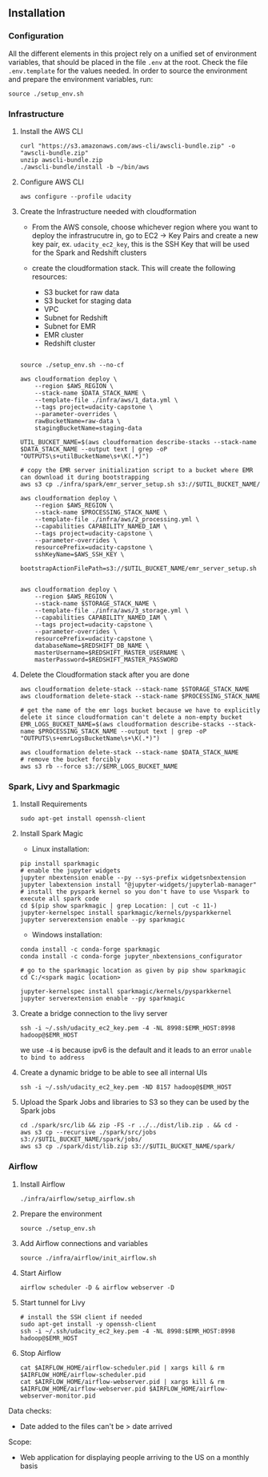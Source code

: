 ## Installation

### Configuration

All the different elements in this project rely on a unified set of environment variables, that should be placed in the file `.env` at the root. Check the file `.env.template` for the values needed. In order to source the environment and prepare the environment variables, run:
```
source ./setup_env.sh
```

### Infrastructure

1. Install the AWS CLI
    ```
    curl "https://s3.amazonaws.com/aws-cli/awscli-bundle.zip" -o "awscli-bundle.zip"
    unzip awscli-bundle.zip
    ./awscli-bundle/install -b ~/bin/aws
    ```
1. Configure AWS CLI
    ```
    aws configure --profile udacity
    ```

1. Create the Infrastructure needed with cloudformation

    - From the AWS console, choose whichever region where you want to deploy the infrastrucutre in, go to EC2 -> Key Pairs and create a new key pair, ex. `udacity_ec2_key`, this is the SSH Key that will be used for the Spark and Redshift clusters

    - create the cloudformation stack. This will create the following resources:
        - S3 bucket for raw data
        - S3 bucket for staging data
        - VPC
        - Subnet for Redshift
        - Subnet for EMR
        - EMR cluster
        - Redshift cluster
    ```

    source ./setup_env.sh --no-cf

    aws cloudformation deploy \
        --region $AWS_REGION \
        --stack-name $DATA_STACK_NAME \
        --template-file ./infra/aws/1_data.yml \
        --tags project=udacity-capstone \
        --parameter-overrides \
        rawBucketName=raw-data \
        stagingBucketName=staging-data

    UTIL_BUCKET_NAME=$(aws cloudformation describe-stacks --stack-name $DATA_STACK_NAME --output text | grep -oP "OUTPUTS\s+utilBucketName\s+\K(.*)")

    # copy the EMR server initialization script to a bucket where EMR can download it during bootstrapping
    aws s3 cp ./infra/spark/emr_server_setup.sh s3://$UTIL_BUCKET_NAME/

    aws cloudformation deploy \
        --region $AWS_REGION \
        --stack-name $PROCESSING_STACK_NAME \
        --template-file ./infra/aws/2_processing.yml \
        --capabilities CAPABILITY_NAMED_IAM \
        --tags project=udacity-capstone \
        --parameter-overrides \
        resourcePrefix=udacity-capstone \
        sshKeyName=$AWS_SSH_KEY \
        bootstrapActionFilePath=s3://$UTIL_BUCKET_NAME/emr_server_setup.sh

    
    aws cloudformation deploy \
        --region $AWS_REGION \
        --stack-name $STORAGE_STACK_NAME \
        --template-file ./infra/aws/3_storage.yml \
        --capabilities CAPABILITY_NAMED_IAM \
        --tags project=udacity-capstone \
        --parameter-overrides \
        resourcePrefix=udacity-capstone \
        databaseName=$REDSHIFT_DB_NAME \
        masterUsername=$REDSHIFT_MASTER_USERNAME \
        masterPassword=$REDSHIFT_MASTER_PASSWORD

    ```

1. Delete the Cloudformation stack after you are done

    ```
    aws cloudformation delete-stack --stack-name $STORAGE_STACK_NAME
    aws cloudformation delete-stack --stack-name $PROCESSING_STACK_NAME
    
    # get the name of the emr logs bucket because we have to explicitly delete it since cloudformation can't delete a non-empty bucket
    EMR_LOGS_BUCKET_NAME=$(aws cloudformation describe-stacks --stack-name $PROCESSING_STACK_NAME --output text | grep -oP "OUTPUTS\s+emrLogsBucketName\s+\K(.*)")
    
    aws cloudformation delete-stack --stack-name $DATA_STACK_NAME
    # remove the bucket forcibly
    aws s3 rb --force s3://$EMR_LOGS_BUCKET_NAME
    ```

### Spark, Livy and Sparkmagic

1. Install Requirements
    ```
    sudo apt-get install openssh-client
    ```

1. Install Spark Magic

    - Linux installation:
    ```
    pip install sparkmagic
    # enable the jupyter widgets
    jupyter nbextension enable --py --sys-prefix widgetsnbextension
    jupyter labextension install "@jupyter-widgets/jupyterlab-manager"
    # install the pyspark kernel so you don't have to use %%spark to execute all spark code
    cd $(pip show sparkmagic | grep Location: | cut -c 11-)
    jupyter-kernelspec install sparkmagic/kernels/pysparkkernel
    jupyter serverextension enable --py sparkmagic
    ```


    - Windows installation:
    ```
    conda install -c conda-forge sparkmagic
    conda install -c conda-forge jupyter_nbextensions_configurator

    # go to the sparkmagic location as given by pip show sparkmagic
    cd C:/<spark magic location>

    jupyter-kernelspec install sparkmagic/kernels/pysparkkernel
    jupyter serverextension enable --py sparkmagic
    ```
    
1. Create a bridge connection to the livy server
    ```
    ssh -i ~/.ssh/udacity_ec2_key.pem -4 -NL 8998:$EMR_HOST:8998 hadoop@$EMR_HOST
    ```
    we use `-4` is because ipv6 is the default and it leads to an error `unable to bind to address`

1. Create a dynamic bridge to be able to see all internal UIs
    ```
    ssh -i ~/.ssh/udacity_ec2_key.pem -ND 8157 hadoop@$EMR_HOST
    ```

1. Upload the Spark Jobs and libraries to S3 so they can be used by the Spark jobs
    ```
    cd ./spark/src/lib && zip -FS -r ../../dist/lib.zip . && cd -
    aws s3 cp --recursive ./spark/src/jobs s3://$UTIL_BUCKET_NAME/spark/jobs/
    aws s3 cp ./spark/dist/lib.zip s3://$UTIL_BUCKET_NAME/spark/
    ```

### Airflow    
1. Install Airflow
    ```
    ./infra/airflow/setup_airflow.sh
    ```
1. Prepare the environment
    ```
    source ./setup_env.sh
    ```

1. Add Airflow connections and variables
    ```
    source ./infra/airflow/init_airflow.sh
    ```

1. Start Airflow
    ```
    airflow scheduler -D & airflow webserver -D
    ```

1. Start tunnel for Livy
    ```
    # install the SSH client if needed
    sudo apt-get install -y openssh-client
    ssh -i ~/.ssh/udacity_ec2_key.pem -4 -NL 8998:$EMR_HOST:8998 hadoop@$EMR_HOST
    ```

1. Stop Airflow
    ```
    cat $AIRFLOW_HOME/airflow-scheduler.pid | xargs kill & rm $AIRFLOW_HOME/airflow-scheduler.pid
    cat $AIRFLOW_HOME/airflow-webserver.pid | xargs kill & rm $AIRFLOW_HOME/airflow-webserver.pid $AIRFLOW_HOME/airflow-webserver-monitor.pid
    ```

Data checks:
- Date added to the files can't be > date arrived


Scope:
- Web application for displaying people arriving to the US on a monthly basis